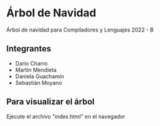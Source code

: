 # Árbol de Navidad
Árbol de navidad para Compiladores y Lenguajes 2022 - B

## Integrantes
- Darío Charro
- Martín Mendieta
- Daniela Guachamin
- Sebastián Moyano

## Para visualizar el árbol
Ejecute el archivo "index.html" en el navegador 